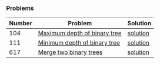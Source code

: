 ### Problems

|  Number | Problem |   Solution |
| --- | --- | --- |
|  104 | [Maximum depth of binary tree](https://leetcode.com/problems/maximum-depth-of-binary-tree/) | [solution](/Tree/maximum_depth_of_binary_tree.py)|
|  111 | [Minimum depth of binary tree](https://leetcode.com/problems/minimum-depth-of-binary-tree/) | [solution](/Tree/minimum_depth_of_binary_tree.py)|
|  617 | [Merge two binary trees](https://leetcode.com/problems/merge-two-binary-trees/) | [solution](/Tree/merge_two_binary_trees.py)|
